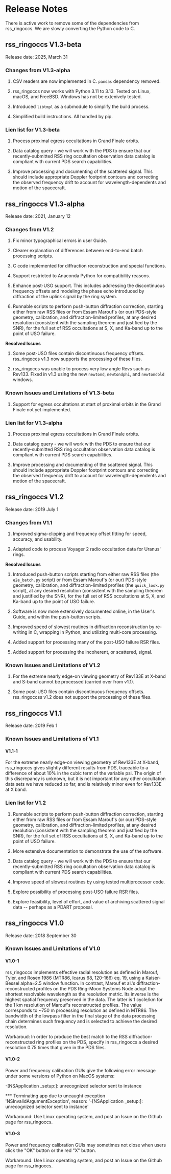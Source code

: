 # Release Notes #

There is active work to remove some of the dependencies from rss_ringoccs.
We are slowly converting the Python code to C.

## rss_ringoccs V1.3-beta ##

Release date: 2025, March 31

### Changes from V1.3-alpha ###

1. CSV readers are now implemented in C. `pandas` dependency removed.

2. rss_ringoccs now works with Python 3.11 to 3.13. Tested on
   Linux, macOS, and FreeBSD. Windows has not be extenively tested.

3. Introduced `libtmpl` as a submodule to simplify the build process.

4. Simplified build instructions. All handled by pip.

### Lien list for V1.3-beta ###

1. Process proximal egress occultations in Grand Finale orbits.

2. Data catalog query - we will work with the PDS to ensure that our
   recently-submitted RSS ring occultation observation data catalog
   is compliant with current PDS search capabilities.

3. Improve processing and documenting of the scattered signal.
   This should include appropriate Doppler footprint contours and
   correcting the observed frequency drift to account for
   wavelength-dependents and motion of the spacecraft.

## rss_ringoccs V1.3-alpha ##

Release date: 2021, January 12

### Changes from V1.2 ###

1. Fix minor typographical errors in user Guide.

2. Clearer explanation of differences between
   end-to-end batch processing scripts.

3. C code implemented for diffraction reconstruction and special functions.

4. Support restricted to Anaconda Python for compatibility reasons.

5. Enhance post-USO support. This includes addressing the discontinuous
   frequency offsets and modeling the phase echo introduced by diffraction
   of the uplink signal by the ring system.

6. Runnable scripts to perform push-button diffraction correction,
   starting either from raw RSS files or from Essam Marouf's (or our)
   PDS-style geometry, calibration, and diffraction-limited profiles,
   at any desired resolution (consistent with the sampling theorem and
   justified by the SNR), for the full set of RSS occultations at S, X,
   and Ka-band up to the point of USO failure.

**Resolved Issues**
1. Some post-USO files contain discontinuous frequency offsets.
   rss_ringoccs v1.3 now supports the processing of these files.

2. rss_ringoccs was unable to process very low angle Revs such as Rev133.
   Fixed in v1.3 using the new `newtond`, `newtondphi`, and `newtondold`
   windows.

### Known Issues and Limitations of V1.3-beta ###

1. Support for egress occultations at start of proximal orbits
   in the Grand Finale not yet implemented.

### Lien list for V1.3-alpha ###

1. Process proximal egress occultations in Grand Finale orbits.

2. Data catalog query - we will work with the PDS to ensure that our
   recently-submitted RSS ring occultation observation data catalog
   is compliant with current PDS search capabilities.

3. Improve processing and documenting of the scattered signal.
   This should include appropriate Doppler footprint contours and
   correcting the observed frequency drift to account for
   wavelength-dependents and motion of the spacecraft.

## rss_ringoccs V1.2 ##

Release date: 2019 July 1

### Changes from V1.1 ###

1. Improved sigma-clipping and frequency offset fitting
   for speed, accuracy, and usability.

2. Adapted code to process Voyager 2 radio occultation
   data for Uranus' rings.

**Resolved Issues**

1. Introduced push-button scripts starting from either raw RSS files
   (the `e2e_batch.py` script) or from Essam Marouf's (or our) PDS-style
   geometry, calibration, and diffraction-limited profiles
   (the `quick_look.py` script), at any desired resolution (consistent
   with the sampling theorem and justified by the SNR), for the full set
   of RSS occultations at S, X, and Ka-band up to the point of USO failure.

2. Software is now more extensively documented online, in the User's Guide,
   and within the push-button scripts.

3. Improved speed of slowest routines in diffraction reconstruction by
   re-writing in C, wrapping in Python, and utilizing multi-core processing.

4. Added support for processing many of the post-USO failure RSR files.

5. Added support for processing the incoherent, or scattered, signal.

### Known Issues and Limitations of V1.2 ###

1. For the extreme nearly edge-on viewing geometry of Rev133E at X-band and
   S-band cannot be processed (carried over from v1.1).

2. Some post-USO files contain discontinuous frequency offsets.
   rss_ringoccss v1.2 does not support the processing of these files.

## rss_ringoccs V1.1 ##
Release date: 2019 Feb 1

### Known Issues and Limitations of V1.1 ###

#### V1.1-1 ####
For the extreme nearly edge-on viewing geometry of Rev133E at X-band,
rss_ringoccs gives slightly different results from PDS, traceable to a
difference of about 10% in the cubic term of the variable psi. The origin
of this discrepancy is unknown, but it is not important for any other
occultation data sets we have reduced so far, and is relatively minor
even for Rev133E at X band.

### Lien list for V1.2 ###

1. Runnable scripts to perform push-button diffraction correction,
   starting either from raw RSS files or from Essam Marouf's (or our)
   PDS-style geometry, calibration, and diffraction-limited profiles,
   at any desired resolution (consistent with the sampling theorem and
   justified by the SNR), for the full set of RSS occultations at S, X,
   and Ka-band up to the point of USO failure.

2. More extensive documentation to demonstrate the use of the software.

3. Data catalog query - we will work with the PDS to ensure that our
   recently-submitted RSS ring occultation observation data catalog is
   compliant with current PDS search capabilities.

4. Improve speed of slowest routines by using tested multiprocessor code.

5. Explore possibility of processing post-USO failure RSR files.

6. Explore feasibility, level of effort, and value of archiving
   scattered signal data -- perhaps as a PDART proposal.

## rss_ringoccs V1.0 ##

Release date: 2018 September 30

### Known Issues and Limitations of V1.0 ###
#### V1.0-1 ####
rss_ringoccs implements effective radial resolution as defined in
Marouf, Tyler, and Rosen 1986 (MTR86, Icarus 68, 120-166) eq. 19,
using a Kaiser-Bessel alpha=2.5 window function. In contrast,
Marouf et al.'s diffraction-reconstructed profiles on the PDS
Ring-Moon Systems Node adopt the shortest resolvable wavelength as
the resolution metric. Its inverse is the
highest spatial frequency preserved in the data.
The latter is 1 cycle/km for the 1 km resolution of Marouf's reconstructed
profiles. The value corresponds to ~750 m processing resolution
as defined in MTR86. The bandwidth of the lowpass filter in the final
stage of the data processing chain determines such
frequency and is selected to achieve the desired resolution.

Workaroud: In order to produce the best match to the RSS
diffraction-reconstructed ring profiles on the PDS, specify in
rss_ringoccs a desired resolution 0.75 times that given in the PDS files.

#### V1.0-2 ####
Power and frequency calibration GUIs give the following error message
under some versions of Python on MacOS systems:

-[NSApplication _setup:]: unrecognized selector sent to instance

*** Terminating app due to uncaught exception 'NSInvalidArgumentException', reason: '-[NSApplication _setup:]: unrecognized selector sent to instance'

Workaround: Use Linux operating system, and post an Issue
on the Github page for rss_ringoccs.

#### V1.0-3 ####
Power and frequency calibration GUIs may sometimes not close when
users click the "OK" button or the red "X" button.

Workaround: Use Linux operating system, and post an Issue on
the Github page for rss_ringoccs.
